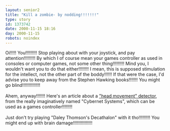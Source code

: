 ```yaml
---
layout: senior2
title: "Kill a zombie- by nodding!!!!!!!"
type: story
id: 1373742
date: 2000-11-15 18:16
day: 2000-11-15
robots: noindex
---
```

Oi!!!!! You!!!!!!!!! Stop playing about with your joystick, and pay attention!!!!!!!!! By which I of course mean your games controller as used in consoles or computer games, not some other thing!!!!!!!!! Mind you, I wouldn't want you to do that either!!!!!!!! I mean, this is supposed stimulation for the intellect, not the other part of the boddy!!!!!! If that were the case, I'd advise you to keep away from the Stephen Hawking books!!!!!!! You might go blind!!!!!!!!!!!!!!<br/> <br/>Ahem, anyway!!!!!!! Here's an article about a <a href="http://www.gamecenter.com/News/Item/Textonly/0,78,0-5009,00.html?st.gc.gn..pfv">"head movement" detector</a>, from the really imaginatively named "Cybernet Systems", which can be used as a games controller!!!!!!!!<br/> <br/>Just don't try playing "Daley Thomson's Decathalon" with it tho!!!!!!!!! You might end up with brain damage!!!!!!!!!!!!!!!
